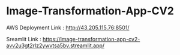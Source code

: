 # Image-Transformation-App-CV2

AWS Deployment Link :
http://43.205.115.76:8501/

Sreamlit Link :
https://image-transformation-app-cv2-avv2u3gt2rlz2ywvtsa5bv.streamlit.app/
